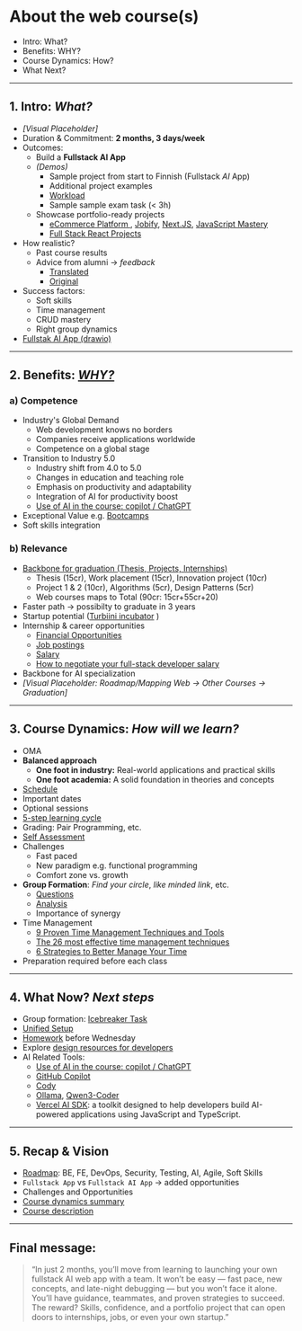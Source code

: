 # About the web course(s)

- Intro: What?
- Benefits: WHY?
- Course Dynamics: How?
- What Next?

<!-- mic+OBS  -->

---

## 1. Intro: *What?*

- *[Visual Placeholder]*
- Duration & Commitment: **2 months, 3 days/week**
- Outcomes:
  - Build a **Fullstack AI App** 
  - *(Demos)*
    - Sample project from start to Finnish (Fullstack *AI* App)
    - Additional project examples
    - [Workload](./material/img/gr7.png)
    - Sample sample exam task (< 3h)    
  - Showcase portfolio-ready projects
    - [eCommerce Platform ](https://github.com/bradtraversy/proshop-v2), [Jobify], [Next.JS], [JavaScript Mastery]
    - [Full Stack React Projects](https://github.com/PacktPublishing/Full-Stack-React-Projects-Second-Edition)
- How realistic?
  - Past course results
  - Advice from alumni → *feedback*
    - [Translated](./material/feedback-translated.md)
    - [Original](./material/feedback-original.md)  
- Success factors:
  - Soft skills
  - Time management
  - CRUD mastery
  - Right group dynamics
- [Fullstak AI App (drawio)](./material/img/fs.png)


---

## 2. Benefits: *[WHY?]*

### a) Competence

- Industry's Global Demand
  - Web development knows no borders
  - Companies receive applications worldwide
  - Competence on a global stage
- Transition to Industry 5.0
  - Industry shift from 4.0 to 5.0
  - Changes in education and teaching role
  - Emphasis on productivity and adaptability
  - Integration of AI for productivity boost
  - [Use of AI in the course: copilot / ChatGPT]
- Exceptional Value e.g. [Bootcamps](https://www.ironhack.com/us)
- Soft skills integration

### b) Relevance

- [Backbone for graduation (Thesis, Projects, Internships)](./material/img/Relevance.png)
  - Thesis (15cr), Work placement (15cr), Innovation project (10cr)
  - Project 1 & 2 (10cr), Algorithms (5cr), Design Patterns (5cr)
  - Web courses maps to Total (90cr: 15cr+55cr+20)
- Faster path → possibilty to graduate in 3 years
- Startup potential ([Turbiini incubator](https://www.metropolia.fi/fi/asiakastyot-ja-palvelut/yrittajyyskiihdyttamo-turbiini) )
- Internship & career opportunities
  - [Financial Opportunities](https://careerfoundry.com/en/blog/web-development/full-stack-developer-salary-guide/)
  - [Job postings](https://www.indeed.com/jobs?q=full+stack+developer&l=usa&vjk=b9da5da96494bee5)
  - [Salary](https://www.indeed.com/career/full-stack-developer/salaries?from=top_sb)
  - [How to negotiate your full-stack developer salary](https://www.salaryexpert.com/)
- Backbone for AI specialization
- *[Visual Placeholder: Roadmap/Mapping Web → Other Courses → Graduation]*

<!-- - Turbiini Metropolia 
https://www.metropolia.fi/fi/asiakastyot-ja-palvelut/yrittajyyskiihdyttamo-turbiini
- Courses: 
  - Turbiini Metropolia - Starting your own business (10ECTS)
https://opinto-opas.metropolia.fi/realization/LX00FD17-3005
  - Turbiini Myyrmäki - Entrepreneurship Incubator (10ECTS)
https://opinto-opas.metropolia.fi/realization/LX00EW72-3008?lang=en
  - Turbiini Myllypuro Incubator (10ECTS)
https://opinto-opas.metropolia.fi/realization/SX00FJ17-3005?lang=en -->

---

## 3. Course Dynamics: *How will we learn?*

- OMA
- **Balanced approach**
  - **One foot in industry:** Real-world applications and practical skills
  - **One foot academia:** A solid foundation in theories and concepts
- [Schedule](./material/timeline.md) 
- Important dates
- Optional sessions
- [5-step learning cycle](./material/img/learning-phases.png)
- Grading: Pair Programming, etc.
- [Self Assessment](./material/self-assesment.xlsx)
- Challenges
  - Fast paced
  - New paradigm e.g. functional programming
  - Comfort zone vs. growth
- **Group Formation**: *Find your circle*, *like minded link*, etc.
  - [Questions](./material/group-q.md)
  - [Analysis](./material/group-analysis.md)
  - Importance of synergy
- Time Management
  - [9 Proven Time Management Techniques and Tools](https://www.usa.edu/blog/time-management-techniques/)
  - [The 26 most effective time management techniques](https://clockify.me/time-management-techniques)
  - [6 Strategies to Better Manage Your Time](https://www.coursera.org/articles/time-management)
- Preparation required before each class

---

## 4. What Now? *Next steps*

- Group formation: [Icebreaker Task](./material/ice-breaker.md)
- [Unified Setup](./material/unified-setup.md)
- [Homework](./material/homework.md) before Wednesday
- Explore [design resources for developers](https://github.com/bradtraversy/design-resources-for-developers)
- AI Related Tools:
  - [Use of AI in the course: copilot / ChatGPT]
  - [GitHub Copilot](https://github.com/features/copilot)
  - [Cody](https://sourcegraph.com/cody) 
  - [Ollama](https://ollama.com/), [Qwen3-Coder](https://github.com/QwenLM/Qwen3-Coder)
  - [Vercel AI SDK](https://sdk.vercel.ai/docs/introduction): a toolkit designed to help developers build AI-powered applications using JavaScript and TypeScript.
  <!-- Simplifies the process of integrating large language models (LLMs) into your applications by providing a unified API that works with different model providers -->
<!-- - [AI ideas (Simple)](./material/ideas.md) -->

---

## 5. Recap & Vision

- [Roadmap](https://roadmap.sh/full-stack): BE, FE, DevOps, Security, Testing, AI, Agile, Soft Skills
- `Fullstack App` vs `Fullstack AI App` → added opportunities
- Challenges and Opportunities
- [Course dynamics summary](./material/course-dynamics.md)
- [Course description](./material/description.md)

---

## Final message:

> “In just 2 months, you’ll move from learning to launching your own fullstack AI web app with a team. It won’t be easy — fast pace, new concepts, and late-night debugging — but you won’t face it alone. You’ll have guidance, teammates, and proven strategies to succeed. The reward? Skills, confidence, and a portfolio project that can open doors to internships, jobs, or even your own startup.”




<!-- Full stack developers need to integrate AI-driven solutions into applications, from personalized recommendations to chatbots. Familiarity with AI libraries and frameworks will become increasingly important for developers aiming to enhance user engagement. -->


<!-- - [Google for Startups](https://startup.google.com/) -->
<!-- - Reflection journals 6 vs 3 -->



<!-- Links -->
[Use of AI in the course: copilot / ChatGPT]:https://github.com/tx00-web-en/Learning-Material-And-Tasks/blob/main/material/AI.md
[WHY?]:https://simonsinek.com/books/start-with-why/
[Gatsby.JS]:https://www.gatsbyjs.com/
[Next.JS]:https://nextjs.org/
[Misc.]:https://www.johnsmilga.com/
[JavaScript Mastery]:https://www.youtube.com/@javascriptmastery/playlists
[Jobify]:https://jobify.live/login